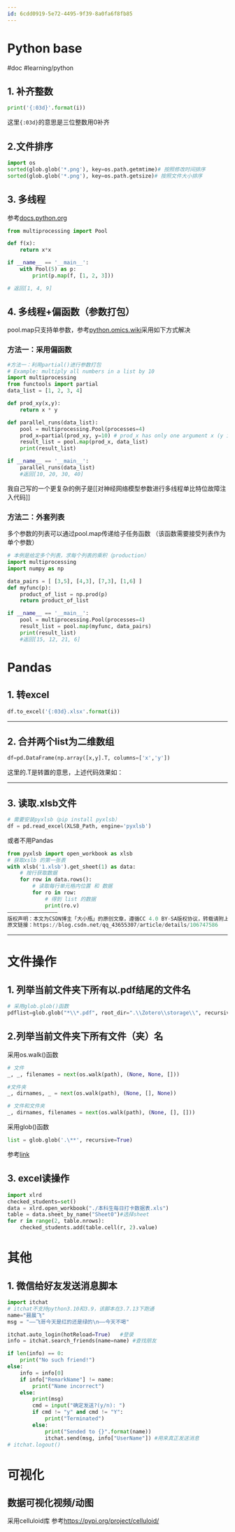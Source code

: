 ```yaml
---
id: 6cdd0919-5e72-4495-9f39-8a0fa6f8fb85
---
```

# Python base
#doc #learning/python
## 1. 补齐整数
```python
print('{:03d}'.format(i))
```
这里`{:03d}`的意思是三位整数用0补齐

## 2.文件排序
```python
import os
sorted(glob.glob('*.png'), key=os.path.getmtime)# 按照修改时间排序
sorted(glob.glob('*.png'), key=os.path.getsize)# 按照文件大小排序
```

## 3. 多线程
参考[docs.python.org](https://docs.python.org/3/library/multiprocessing.html)
```python
from multiprocessing import Pool

def f(x):
    return x*x

if __name__ == '__main__':
    with Pool(5) as p:
        print(p.map(f, [1, 2, 3]))

# 返回[1, 4, 9]
```

## 4. 多线程+偏函数（参数打包）
pool.map只支持单参数，参考[python.omics.wiki](https://python.omics.wiki/multiprocessing_map/multiprocessing_partial_function_multiple_arguments)采用如下方式解决
### 方法一：采用偏函数
```python
#方法一：利用partial()进行参数打包
# Example: multiply all numbers in a list by 10
import multiprocessing
from functools import partial
data_list = [1, 2, 3, 4]

def prod_xy(x,y):
    return x * y

def parallel_runs(data_list):
    pool = multiprocessing.Pool(processes=4)
    prod_x=partial(prod_xy, y=10) # prod_x has only one argument x (y is fixed to 10)
    result_list = pool.map(prod_x, data_list)
    print(result_list)

if __name__ == '__main__':
    parallel_runs(data_list)
    #返回[10, 20, 30, 40]
```
我自己写的一个更复杂的例子是[[对神经网络模型参数进行多线程单比特位故障注入代码]]

### 方法二：外套列表
多个参数的列表可以通过pool.map传递给子任务函数 （该函数需要接受列表作为单个参数）
```python
# 本例是给定多个列表，求每个列表的乘积（production）
import multiprocessing
import numpy as np

data_pairs = [ [3,5], [4,3], [7,3], [1,6] ]
def myfunc(p):
    product_of_list = np.prod(p)
    return product_of_list

if __name__ == '__main__':
    pool = multiprocessing.Pool(processes=4)
    result_list = pool.map(myfunc, data_pairs)
    print(result_list)
    #返回[15, 12, 21, 6]
```

# Pandas
## 1. 转excel
```python
df.to_excel('{:03d}.xlsx'.format(i))
```

---
## 2. 合并两个list为二维数组
```python
df=pd.DataFrame(np.array([x,y].T, columns=['x','y'])
```
这里的.T是转置的意思，上述代码效果如：

___

## 3. 读取.xlsb文件
```python
# 需要安装pyxlsb（pip install pyxlsb）
df = pd.read_excel(XLSB_Path, engine='pyxlsb')
```
或者不用Pandas
```python
from pyxlsb import open_workbook as xlsb
# 获取xslb 的第一张表
with xlsb('1.xlsb').get_sheet(1) as data:
    # 按行获取数据
    for row in data.rows():
        # 读取每行单元格内位置 和 数据
        for ro in row:
            # 得到 list 的数据
            print(ro.v)
————————————————
版权声明：本文为CSDN博主「大小瓶」的原创文章，遵循CC 4.0 BY-SA版权协议，转载请附上原文出处链接及本声明。
原文链接：https://blog.csdn.net/qq_43655307/article/details/106747586
```

---
# 文件操作
## 1. 列举当前文件夹下所有以.pdf结尾的文件名
```python
# 采用glob.glob()函数
pdflist=glob.glob("*\\*.pdf", root_dir=".\\Zotero\\storage\\", recursive=True)
```

## 2.列举当前文件夹下所有文件（夹）名
采用os.walk()函数
```python
# 文件
_, _, filenames = next(os.walk(path), (None, None, []))

#文件夹
_, dirnames, _ = next(os.walk(path), (None, [], None))

# 文件和文件夹
_, dirnames, filenames = next(os.walk(path), (None, [], []))
```
采用glob()函数
```python
list = glob.glob('.\**', recursive=True)
```
参考[link](https://www.geeksforgeeks.org/how-to-use-glob-function-to-find-files-recursively-in-python/)

## 3. excel读操作
```python
import xlrd
checked_students=set()
data = xlrd.open_workbook("./本科生每日打卡数据表.xls")
table = data.sheet_by_name("Sheet0")#选择sheet
for r in range(2, table.nrows):
	checked_students.add(table.cell(r, 2).value)
```


# 其他
## 1. 微信给好友发送消息脚本
```python
import itchat
# itchat不支持python3.10和3.9，该脚本在3.7.13下跑通
name="聂晨飞"
msg = "——飞哥今天是红的还是绿的\n——今天不喝"

itchat.auto_login(hotReload=True)   #登录
info = itchat.search_friends(name=name) #查找朋友

if len(info) == 0:
    print("No such friend!")
else:
    info = info[0]
    if info["RemarkName"] != name:
        print("Name incorrect")
    else: 
        print(msg)
        cmd = input("确定发送?(y/n): ")
        if cmd != "y" and cmd != "Y":
            print("Terminated")
        else:
            print("Sended to {}".format(name))
            itchat.send(msg, info["UserName"]) #用来真正发送消息
# itchat.logout()
```



# 可视化
## 数据可视化视频/动图
采用celluloid库
参考<https://pypi.org/project/celluloid/>